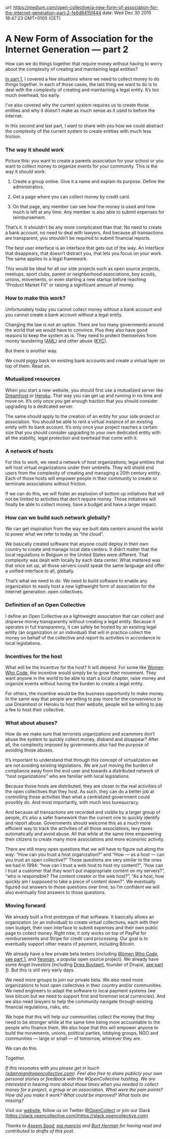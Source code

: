 url: https://medium.com/open-collective/a-new-form-of-association-for-the-internet-generation-part-2-fe6d8415f444
date: Wed Dec 30 2015 18:47:23 GMT+0100 (CET)


# A New Form of Association for the Internet Generation — part 2

How can we do things together that require money without having to worry about the complexity of creating and maintaining legal entities?

[In part 1](https://medium.com/@xdamman/a-new-form-of-association-for-the-internet-generation-part-1-6d6c4f5dd27f#.d0v7efqge), I covered a few situations where we need to collect money to do things together. In each of those cases, the last thing we want to do is to deal with the complexity of creating and maintaining a legal entity. It’s too much overhead, too early.

I’ve also covered why the current system requires us to create those entities and why it doesn’t make as much sense as it used to before the Internet.

In this second and last part, I want to share with you how we could abstract the complexity of the current system to create entities with much less friction.

### The way it should work

Picture this: you want to create a parents association for your school or you want to collect money to organize events for your community. This is the way it should work:

1. Create a group online. Give it a name and explain its purpose. Define the administrators.

1. Get a page where you can collect money by credit card.

1. On that page, any member can see how the money is used and how much is left at any time. Any member is also able to submit expenses for reimbursement.

That’s it. It shouldn’t be any more complicated than that. No need to create a bank account, no need to deal with lawyers. And because all transactions are transparent, you shouldn’t be required to submit financial reports.

The best user interface is an interface that gets out of the way. An interface that disappears, that doesn’t distract you, that lets you focus on your work. The same applies to a legal framework.

This would be ideal for all our side projects such as open source projects, meetups, sport clubs, parent or neighborhood associations, boy scouts, unions, movements, or even starting a new startup before reaching “Product Market Fit” or raising a significant amount of money.

### How to make this work?

Unfortunately today you cannot collect money without a bank account and you cannot create a bank account without a legal entity.

Changing the law is not an option. There are too many governments around the world that we would have to convince. Plus they also have good reasons to keep the system as is. They need to protect themselves from money laundering ([AML](https://en.wikipedia.org/wiki/Money_laundering)) and other abuse ([KYC](https://en.wikipedia.org/wiki/Know_your_customer)).

But there is another way.

We could piggy back on existing bank accounts and create a virtual layer on top of them. Read on.

### Mutualized resources

When you start a new website, you should first use a mutualized server like [Dreamhost](https://dreamhost.com) or [Heroku](https://heroku.com). That way you can get up and running in no time and move on. It’s only once you get enough traction that you should consider upgrading to a dedicated server.

The same should apply to the creation of an entity for your side project or association. You should be able to rent a virtual instance of an existing entity with its bank account. It’s only once your project reaches a certain size that you should consider upgrading to your own dedicated entity with all the stability, legal protection and overhead that come with it.

### A network of hosts

For this to work, we need a network of host organizations; legal entities that will host virtual organizations under their umbrella. They will shield end users from the complexity of creating and managing a 20th century entity. Each of those hosts will empower people in their community to create or terminate associations without friction.

If we can do this, we will foster an explosion of bottom up initiatives that will not be limited to activities that don’t require money. Those initiatives will finally be able to collect money, have a budget and have a larger impact.

### How can we build such network globally?

We can get inspiration from the way we built data centers around the world to power what we refer to today as “the cloud”.

We basically created software that anyone could deploy in their own country to create and manage local data centers. It didn’t matter that the local regulations in Belgium or the United States were different. That complexity was dealt with locally by each data center. What mattered was that once set up, all those servers could speak the same language and offer a unified interface to all, globally.

That’s what we need to do. We need to build software to enable any organization to easily host a new ligthweight form of association for the Internet generation: open collectives.

### Definition of an Open Collective

I define an Open Collective as a lightweight association that can collect and disperse money transparently without creating a legal entity. Because it operates in full transparency, it can safely be hosted by an existing legal entity (an organization or an individual) that will in practice collect the money on behalf of the collective and report its activities in accordance to local legislations.

### Incentives for the host

What will be the incentive for the host? It will depend. For some like [Women Who Code](http://womenwhocode.com), the incentive would simply be to grow their movement. They want anyone in the world to be able to start a local chapter, raise money and organize events without having the burden to create a legal entity.

For others, the incentive would be the business opportunity to make money. In the same way that people are willing to pay more for the convenience to use Dreamhost or Heroku to host their website, people will be willing to pay a fee to host their collective.

### What about abuses?

How do we make sure that terrorists organizations and scammers don’t abuse the system to quickly collect money, disband and disappear? After all, the complexity imposed by governments also had the purpose of avoiding those abuses.

It’s important to understand that through this concept of virtualization we are not avoiding existing legislations. We are just moving the burden of compliance away from the end user and towards a distributed network of “host organizations” who are familiar with local legislations.

Because those hosts are distributed, they are closer to the real activities of the open collectives that they host. As such, they can do a better job at controlling those activities than what a centralized government could possibly do. And most importantly, with much less bureaucracy.

And because all transactions are recorded and visible by a larger group of people, it’s also a safer framework than the current one to quickly identify and report abuse. Governments should welcome this as a much more efficient way to track the activities of all those associations, levy taxes automatically and avoid abuse. All that while at the same time empowering their citizens to create many more associations and more economic activity.

There are still many open questions that we will have to figure out along the way: “How can you trust a host organization?” and “How — as a host — can you trust an open collective?” 
Those questions are very similar to the ones we had in 1994: “how can I trust a web host to host my content?”, “how can I trust a customer that they won’t put inappropriate content on my servers?”, “who is responsible? The content creator or the web host?”, “As a host, how quickly am I supposed to take a piece of content down?”. We eventually figured out answers to those questions over time, so I’m confident we will also eventually find answers to those questions.

### Moving forward

We already built a first prototype of that software. It basically allows an organization (or an individual) to create virtual collectives, each with their own budget, their own interface to submit expenses and their own public page to collect money. Right now, it only works on top of PayPal for reimbursements and Stripe for credit card processing. Our goal is to eventually support other means of payment, including Bitcoin.

We already have a few private beta testers (including [Women Who Code](http://womenwhocode.com), [see part 1](http://medium.com/@xdamman/a-new-form-of-association-for-the-internet-generation-part-1-6d6c4f5dd27f), and [Yeoman](http://yeoman.io), a popular open source project). We already have some Angel Investors (including [Dries Buytaert](http://buytaert.net), founder of Drupal, [see part 1](http://medium.com/@xdamman/a-new-form-of-association-for-the-internet-generation-part-1-6d6c4f5dd27f)). But this is still very early days.

We need more groups to join our private beta. We also need more organizations to host open collectives in their country and/or communities. We need engineers to adapt the software to local payment systems (we love bitcoin but we need to support first and foremost local currencies). And we also need lawyers to help the community navigate through existing financial regulations, risks, etc.

We hope that this will help our communities collect the money that they need to be stronger while at the same time being more accountable to the people who finance them. We also hope that this will empower anyone to build the movements, unions, political parties, lobbying groups, NGO and communities — large or small — of tomorrow, wherever they are.

We can do this.

Together.

*If this resonates with you please get in touch (xdamman@opencollective.com). Feel also free to share publicly your own personal stories or feedback with the #OpenCollective hashtag. We are interested in hearing more about those times when you needed to collect money for a project, a group or an association. What were the pain points? How did you make it work? What could be improved? What tools are missing?*

Visit our [website](https://OpenCollective.com), follow us on Twitter [@OpenCollect](https://twitter.com/OpenCollect) or join our Slack [https://slack.opencollective.com](https://slack.opencollective.com)

*Thanks to [Aseem Sood](undefined), [pia mancini](undefined) and [Burt Herman](undefined) for having read and contributed to drafts of this post.*
